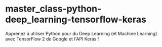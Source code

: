 # master_class-python-deep_learning-tensorflow-keras
Apprenez à utiliser Python pour du Deep Learning (et Machine Learning) avec TensorFlow 2 de Google et l'API Keras !
